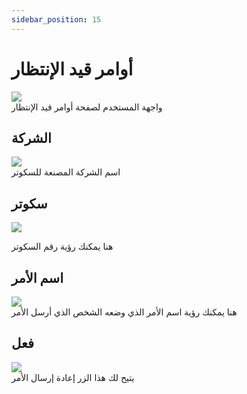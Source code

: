 ```yaml
---
sidebar_position: 15
---
```

# أوامر قيد الإنتظار

<img src="../img/PendingCommands/pending5.png"/><br/>
واجهة المستخدم لصفحة أوامر قيد الإنتظار

## الشركة
<img src="../img/PendingCommands/pending1.png"/><br/>
اسم الشركة المصنعة للسكوتر

## سكوتر
<img src="../img/PendingCommands/pending2.png"/><br/>
 
 هنا يمكنك رؤية رقم السكوتر
   
## اسم الأمر
<img src="../img/PendingCommands/pending3.png"/><br/>
هنا يمكنك رؤية اسم الأمر الذي وضعه الشخص الذي أرسل الأمر

## فعل
<img src="../img/PendingCommands/pending4.png"/><br/>
يتيح لك هذا الزر إعادة إرسال الأمر